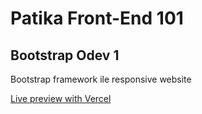 # Patika Front-End 101

## Bootstrap Odev 1
Bootstrap framework ile responsive website

[Live preview with Vercel](https://bootstrap-odev-1.vercel.app/index.html)